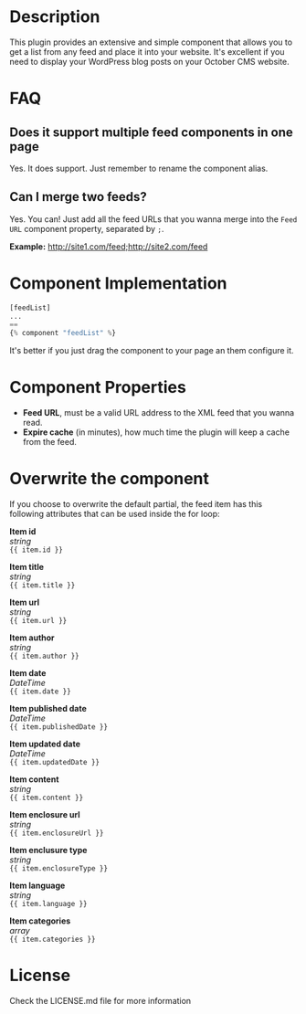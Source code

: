 # Description

This plugin provides an extensive and simple component that allows you to get a list from any feed and place it into your website. It's excellent if you need to display your WordPress blog posts on your October CMS website.

# FAQ

## Does it support multiple feed components in one page
Yes. It does support. Just remember to rename the component alias.

## Can I merge two feeds?
Yes. You can! Just add all the feed URLs that you wanna merge into the `Feed URL` component property, separated by  `;`.

**Example:**
http://site1.com/feed;http://site2.com/feed

# Component Implementation

```php
[feedList]
...
==
{% component "feedList" %}
```

It's better if you just drag the component to your page an them configure it.

# Component Properties

- **Feed URL**, must be a valid URL address to the XML feed that you wanna read.
- **Expire cache** (in minutes), how much time the plugin will keep a cache from the feed.

# Overwrite the component
If you choose to overwrite the default partial, the feed item has this following attributes that can be used inside the for loop:

**Item id**<br>
*string*<br>
``{{ item.id }}``

**Item title**<br>
*string*<br>
``{{ item.title }}``

**Item url**<br>
*string*<br>
``{{ item.url }}``

**Item author**<br>
*string*<br>
``{{ item.author }}``

**Item date**<br>
*DateTime*<br>
``{{ item.date }}``

**Item published date**<br>
*DateTime*<br>
``{{ item.publishedDate }}``

**Item updated date**<br>
*DateTime*<br>
``{{ item.updatedDate }}``

**Item content**<br>
*string*<br>
``{{ item.content }}``

**Item enclosure url**<br>
*string*<br>
``{{ item.enclosureUrl }}``

**Item enclusure type**<br>
*string*<br>
``{{ item.enclosureType }}``

**Item language**<br>
*string*<br>
``{{ item.language }}``

**Item categories**<br>
*array*<br>
``{{ item.categories }}``

# License

Check the LICENSE.md file for more information
